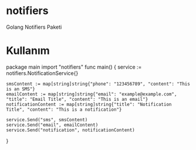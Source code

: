 # notifiers
Golang Notifiers Paketi
# Kullanım
package main 
import "notifiers" 
 func main() {
	service := notifiers.NotificationService{}

	smsContent := map[string]string{"phone": "123456789", "content": "This is an SMS"}
	emailContent := map[string]string{"email": "example@example.com", "title": "Email Title", "content": "This is an email"}
	notificationContent := map[string]string{"title": "Notification Title", "content": "This is a notification"}

	service.Send("sms", smsContent)
	service.Send("email", emailContent)
	service.Send("notification", notificationContent)
}
